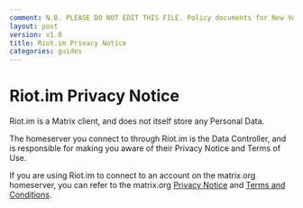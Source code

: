 ```yaml
---
comment: N.B. PLEASE DO NOT EDIT THIS FILE. Policy documents for New Vector are canonically represented in https://github.com/vector-im/policies. Thanks!
layout: post
version: v1.0
title: Riot.im Privacy Notice
categories: guides
---
```

<link href="/docs/css/faq.css" type="text/css" rel="stylesheet" />

# Riot.im Privacy Notice

Riot.im is a Matrix client, and does not itself store any Personal Data.

The homeserver you connect to through Riot.im is the Data Controller, and is
responsible for making you aware of their Privacy Notice and Terms of Use.

If you are using Riot.im to connect to an account on the matrix.org homeserver,
you can refer to the matrix.org [Privacy
Notice](https://matrix.org/docs/guides/privacy_notice.html) and 
[Terms and
Conditions](https://matrix.org/docs/guides/terms_and_conditions.html).
